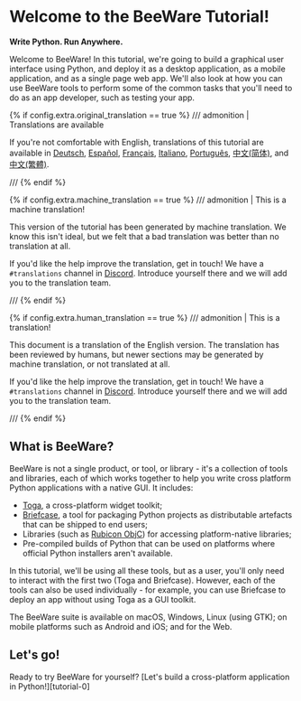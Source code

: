 # Welcome to the BeeWare Tutorial!

**Write Python. Run Anywhere.**

Welcome to BeeWare! In this tutorial, we're going to build a graphical
user interface using Python, and deploy it as a desktop application, as
a mobile application, and as a single page web app. We'll also look at
how you can use BeeWare tools to perform some of the common tasks that
you'll need to do as an app developer, such as testing your app.

{% if config.extra.original_translation == true %}
/// admonition | Translations are available

If you're not comfortable with English, translations of this tutorial
are available in [Deutsch](https://docs.beeware.org/de),
[Español](https://docs.beeware.org/es),
[Français](https://docs.beeware.org/fr),
[Italiano](https://docs.beeware.org/it),
[Português](https://docs.beeware.org/pt),
[中文(简体)](https://docs.beeware.org/zh-cn), and
[中文(繁體)](https://docs.beeware.org/zh-tw).


///
{% endif %}

{% if config.extra.machine_translation == true %}
/// admonition | This is a machine translation!

This version of the tutorial has been generated by machine translation.
We know this isn't ideal, but we felt that a bad translation was better
than no translation at all.

If you'd like the help improve the translation, get in touch! We have a
`#translations` channel in [Discord](https://beeware.org/bee/chat/).
Introduce yourself there and we will add you to the translation team.


///
{% endif %}

{% if config.extra.human_translation == true %}
/// admonition | This is a translation!

This document is a translation of the English version. The translation
has been reviewed by humans, but newer sections may be generated by
machine translation, or not translated at all.

If you'd like the help improve the translation, get in touch! We have a
`#translations` channel in [Discord](https://beeware.org/bee/chat/).
Introduce yourself there and we will add you to the translation team.


///
{% endif %}


## What is BeeWare?

BeeWare is not a single product, or tool, or library - it's a collection
of tools and libraries, each of which works together to help you write
cross platform Python applications with a native GUI. It includes:

- [Toga](https://toga.beeware.org), a cross-platform widget toolkit;
- [Briefcase](https://briefcase.beeware.org), a tool for packaging
  Python projects as distributable artefacts that can be shipped to end
  users;
- Libraries (such as [Rubicon ObjC](https://rubicon-objc.beeware.org))
  for accessing platform-native libraries;
- Pre-compiled builds of Python that can be used on platforms where
  official Python installers aren't available.

In this tutorial, we'll be using all these tools, but as a user, you'll
only need to interact with the first two (Toga and Briefcase). However,
each of the tools can also be used individually - for example, you can
use Briefcase to deploy an app without using Toga as a GUI toolkit.

The BeeWare suite is available on macOS, Windows, Linux (using GTK); on
mobile platforms such as Android and iOS; and for the Web.

## Let's go!

Ready to try BeeWare for yourself?
[Let's build a cross-platform application in Python!][tutorial-0]
